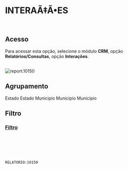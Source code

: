 # INTERAÃ‡Ã•ES
<br>

## Acesso
Para acessar esta opção, selecione o módulo **CRM**, opção **Relatórios/Consultas**, opção **Interações**.
<br>
<br>

![report.10150](https://raw.githubusercontent.com/netforcews/docs-siscom/master/relatorios/imagens/report.10150.png)
<br>

## Agrupamento
Estado
Estado
Municipio
Municipio
Municipio
<br>

## Filtro
### [Filtro](/geral/rep-filtro-interacoes.md)
<br>
<br>
<br>
<br>

```RELATORIO:10150```
